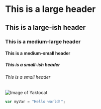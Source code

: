 # This is a large header 
## This is a large-ish header 
### This is a medium-large header 
#### This is a medium-small header 
##### This is a small-ish header 
###### This is a small header 
![Image of Yaktocat](https://octodex.github.com/images/yaktocat.png) 
``` javascript
var myVar = "Hello world!";
``` 
